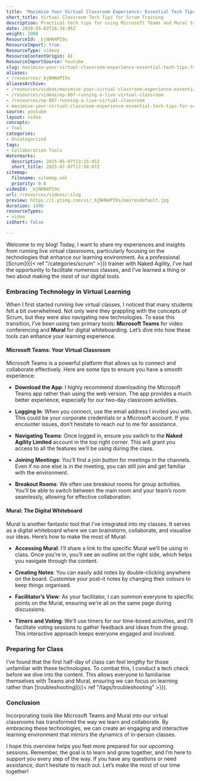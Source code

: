 ```yaml
---
title: 'Maximise Your Virtual Classroom Experience: Essential Tech Tips for Scrum Training'
short_title: Virtual Classroom Tech Tips for Scrum Training
description: Practical tech tips for using Microsoft Teams and Mural to improve collaboration, engagement, and learning in live virtual Scrum training sessions.
date: 2020-05-02T16:34:05Z
weight: 1000
ResourceId: _bjNHN4PI9s
ResourceImport: true
ResourceType: videos
ResourceContentOrigin: AI
ResourceImportSource: Youtube
slug: maximise-your-virtual-classroom-experience-essential-tech-tips-for-scrum-training
aliases:
- /resources/_bjNHN4PI9s
aliasesArchive:
- /resources/videos/maximise-your-virtual-classroom-experience-essential-tech-tips-for-scrum-training
- /resources/videos/ep-007-running-a-live-virtual-classroom
- /resources/ep-007-running-a-live-virtual-classroom
- maximise-your-virtual-classroom-experience-essential-tech-tips-for-scrum-training
source: youtube
layout: video
concepts:
- Tool
categories:
- Uncategorized
tags:
- Collaboration Tools
Watermarks:
  description: 2025-05-07T13:15:45Z
  short_title: 2025-07-07T17:58:07Z
sitemap:
  filename: sitemap.xml
  priority: 0.6
videoId: _bjNHN4PI9s
url: /resources/videos/:slug
preview: https://i.ytimg.com/vi/_bjNHN4PI9s/maxresdefault.jpg
duration: 1496
resourceTypes:
- video
isShort: false

---
```

Welcome to my blog! Today, I want to share my experiences and insights from running live virtual classrooms, particularly focusing on the technologies that enhance our learning environment. As a professional [Scrum]({{< ref "/categories/scrum" >}}) trainer with Naked Agility, I’ve had the opportunity to facilitate numerous classes, and I’ve learned a thing or two about making the most of our digital tools. 

### Embracing Technology in Virtual Learning

When I first started running live virtual classes, I noticed that many students felt a bit overwhelmed. Not only were they grappling with the concepts of Scrum, but they were also navigating new technologies. To ease this transition, I’ve been using two primary tools: **Microsoft Teams** for video conferencing and **Mural** for digital whiteboarding. Let’s dive into how these tools can enhance your learning experience.

#### Microsoft Teams: Your Virtual Classroom

Microsoft Teams is a powerful platform that allows us to connect and collaborate effectively. Here are some tips to ensure you have a smooth experience:

- **Download the App**: I highly recommend downloading the Microsoft Teams app rather than using the web version. The app provides a much better experience, especially for our two-day classroom activities.
  
- **Logging In**: When you connect, use the email address I invited you with. This could be your corporate credentials or a Microsoft account. If you encounter issues, don’t hesitate to reach out to me for assistance.

- **Navigating Teams**: Once logged in, ensure you switch to the **Naked Agility Limited** account in the top right corner. This will grant you access to all the features we’ll be using during the class.

- **Joining Meetings**: You’ll find a join button for meetings in the channels. Even if no one else is in the meeting, you can still join and get familiar with the environment.

- **Breakout Rooms**: We often use breakout rooms for group activities. You’ll be able to switch between the main room and your team’s room seamlessly, allowing for effective collaboration.

#### Mural: The Digital Whiteboard

Mural is another fantastic tool that I’ve integrated into my classes. It serves as a digital whiteboard where we can brainstorm, collaborate, and visualise our ideas. Here’s how to make the most of Mural:

- **Accessing Mural**: I’ll share a link to the specific Mural we’ll be using in class. Once you’re in, you’ll see an outline on the right side, which helps you navigate through the content.

- **Creating Notes**: You can easily add notes by double-clicking anywhere on the board. Customise your post-it notes by changing their colours to keep things organised.

- **Facilitator’s View**: As your facilitator, I can summon everyone to specific points on the Mural, ensuring we’re all on the same page during discussions.

- **Timers and Voting**: We’ll use timers for our time-boxed activities, and I’ll facilitate voting sessions to gather feedback and ideas from the group. This interactive approach keeps everyone engaged and involved.

### Preparing for Class

I’ve found that the first half-day of class can feel lengthy for those unfamiliar with these technologies. To combat this, I conduct a tech check before we dive into the content. This allows everyone to familiarise themselves with Teams and Mural, ensuring we can focus on learning rather than [troubleshooting]({{< ref "/tags/troubleshooting" >}}).

### Conclusion

Incorporating tools like Microsoft Teams and Mural into our virtual classrooms has transformed the way we learn and collaborate. By embracing these technologies, we can create an engaging and interactive learning environment that mirrors the dynamics of in-person classes.

I hope this overview helps you feel more prepared for our upcoming sessions. Remember, the goal is to learn and grow together, and I’m here to support you every step of the way. If you have any questions or need assistance, don’t hesitate to reach out. Let’s make the most of our time together!
